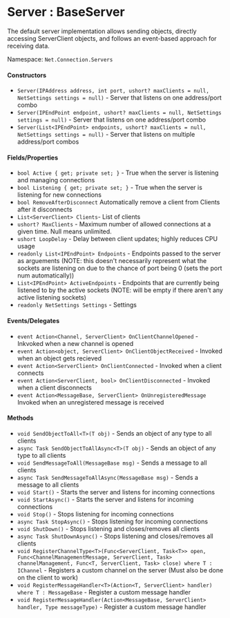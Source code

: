 # Server : BaseServer<ServerClient>

The default server implementation allows sending objects, directly accessing ServerClient objects, and follows an event-based approach for receiving data.

Namespace: `Net.Connection.Servers`

#### Constructors

- `Server(IPAddress address, int port, ushort? maxClients = null, NetSettings settings = null)` - Server that listens on one address/port combo
- `Server(IPEndPoint endpoint, ushort? maxClients = null, NetSettings settings = null)` - Server that listens on one address/port combo
- `Server(List<IPEndPoint> endpoints, ushort? maxClients = null, NetSettings settings = null)` - Server that listens on multiple address/port combos

#### Fields/Properties

- `bool Active { get; private set; }` - True when the server is listening and managing connections
- `bool Listening { get; private set; }` - True when the server is listening for new connections
- `bool RemoveAfterDisconnect` Automatically remove a client from Clients after it disconnects
- `List<ServerClient> Clients`- List of clients
- `ushort? MaxClients` - Maximum number of allowed connections at a given time. Null means unlimited.
- `ushort LoopDelay` - Delay between client updates; highly reduces CPU usage
- `readonly List<IPEndPoint> Endpoints` - Endpoints passed to the server as arguements (NOTE: this doesn't necessarily represent what the sockets are listening on due to the chance of port being 0 (sets the port num automatically))
- `List<IPEndPoint> ActiveEndpoints` - Endpoints that are currently being listened to by the active sockets (NOTE: will be empty if there aren't any active listening sockets)
- `readonly NetSettings Settings` - Settings

#### Events/Delegates

- `event Action<Channel, ServerClient> OnClientChannelOpened` - Inkvoked when a new channel is opened
- `event Action<object, ServerClient> OnClientObjectReceived` - Invoked when an object gets recieved
- `event Action<ServerClient> OnClientConnected` - Invoked when a client connects
- `event Action<ServerClient, bool> OnClientDisconnected` - Invoked when a client disconnects
- `event Action<MessageBase, ServerClient> OnUnregisteredMessage` Invoked when an unregistered message is received

#### Methods
- `void SendObjectToAll<T>(T obj)` - Sends an object of any type to all clients
- `async Task SendObjectToAllAsync<T>(T obj)` - Sends an object of any type to all clients
- `void SendMessageToAll(MessageBase msg)` - Sends a message to all clients
- `async Task SendMessageToAllAsync(MessageBase msg)` - Sends a message to all clients
- `void Start()` - Starts the server and listens for incoming connections
- `void StartAsync()` - Starts the server and listens for incoming connections
- `void Stop()` - Stops listening for incoming connections
- `async Task StopAsync()` - Stops listening for incoming connections
- `void ShutDown()` - Stops listening and closes/removes all clients
- `async Task ShutDownAsync()` - Stops listening and closes/removes all clients
- `void RegisterChannelType<T>(Func<ServerClient, Task<T>> open, Func<ChannelManagementMessage, ServerClient, Task> channelManagement, Func<T, ServerClient, Task> close) where T : IChannel` - Registers a custom channel on the server (Must also be done on the client to work)
- `void RegisterMessageHandler<T>(Action<T, ServerClient> handler) where T : MessageBase` - Register a custom message handler
- `void RegisterMessageHandler(Action<MessageBase, ServerClient> handler, Type messageType)` - Register a custom message handler